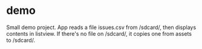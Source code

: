 # demo
Small demo project. App reads a file issues.csv from /sdcard/, then displays contents in listview. If there's no file on /sdcard/, it copies one from assets to /sdcard/.

